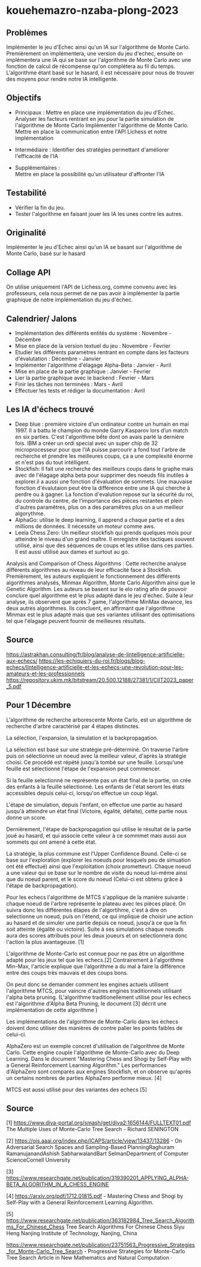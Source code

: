 # kouehemazro-nzaba-plong-2023

## Problèmes

Implémenter le jeu d'Echec ainsi qu'un IA sur l'algorithme de Monte Carlo.
Premièrement on implémentera, une version du jeu d'echec, ensuite
on implémentera une IA qui se base sur l'algorithme de Monte Carlo avec une fonction de calcul de récompense 
qu'on complétera au fil du temps.
L'algorithme étant basé sur le hasard, il est nécessaire pour nous de trouver des moyens pour rendre
notre IA intelligente.

## Objectifs

- Principaux : 
Mettre en place une implémentation du jeu d'Echec.
Analyser les facteurs rentrant en jeu pour la partie simulation de l'algorithme
de Monte Carlo
Implémenter l'algorithme de Monte Carlo.
Mettre en place la communication entre l'API Lichess et notre implémentation

- Intermédiaire : 
Identifier des stratégies permettant d'améliorer l'efficacité de l'IA

- Supplémentaires :  
Mettre en place la possibilité qu'un utilisateur d'affronter l'IA


## Testabilité
- Vérifier la fin du jeu.
- Tester l'algorithme en faisant jouer les IA les unes contre les autres.


## Originalité
Implémenter le jeu d'Echec ainsi qu'un IA se basant sur l'algorithme de Monte Carlo, basé sur le hasard

## Collage API
On utilise uniquement l'API de Lichess.org, comme convenu avec les professeurs, cela nous permet de ne pas
avoir à implémenter la partie graphique de notre implémentation du jeu d'échec.

## Calendrier/ Jalons

- Implémentation des différents entités du système : Novembre - Décembre
- Mise en place de la version textuel du jeu : Novembre - Fevrier
- Etudier les différents paramètres rentrant en compte dans les facteurs d'évalutation : Décembre - Janvier
- Implémenter l'algorithme d'élagage Alpha-Beta : Janvier - Avril
- Mise en place de la partie graphique : Janvier - Fevrier
- Lier la partie graphique avec le backend : Fevrier - Mars
- Finir les tâches non terminées : Mars - Avril
- Effectuer les tests et rédiger la documentation : Avril



## Les IA d'échecs trouvé
- Deep blue : première victoire d'un ordinateur contre un humain en mai 1997. Il a battu le champion du monde Garry Kasparov lors d’un match en six parties.
C'est l'algorithme bếte dont on avais parlé la dernière fois. IBM a créer un ordi special avec un super chip de 32 microprocesseur pour que l'IA puisse
parcourir a fond tout l'arbre de recherche et prendre les meilleures coups, ça a une complexité énorme et n'est pas du tout intélligent.
- Stockfish: Il fait une recherche des meilleurs coups dans le graphe mais avec de l'élagage alpha beta pour supprimer des noeuds fils inutiles à explorer.il a aussi une fonction
d'évaluation de sommets. Une mauvaise fonction d'évalutaion peut être la différence entre une IA qui cherche à perdre ou à gagner. La fonction d'evalution
repose sur la sécurité du roi, du controle du centre, de l'importance des pièces restantes et plein d'autres paramêtres, plus on a des paramêtres plus on a un meilleur algorythme.
- AlphaGo: utilise le deep learning, il apprend a chaque partie et a des millions de données. Il nécessite un moteur comme aws.
- Leela Chess Zero: Un meilleur stockfish qui prends quelques mois pour atteindre le niveau d'un grand maître. Il enregistre des tactiques souvent utilisé,
ainsi que des séquences de coups et les utilise dans ces parties. Il est aussi utlilisé aux dames et surtout au go.

Analysis and Comparison of Chess Algorithms :
Cette recherche analyse différents algorithmes au niveau de leur efficacité face à Stockfish.
Premièrement, les auteurs expliquent le fonctionnement des différents algorithmes analysés, Minmax Algorithm, Monte Carlo Algorithm ainsi que le Genetic Algorithm.
Les auteurs se basent sur le elo rating afin de pouvoir conclure quel algorithme est le plus adapté dans le jeu d'échec.
Suite à leur analyse, ils observent que après 7 game, l'algorithme MinMax devance, les deux autres algorithmes.
Ils concluent, en affirmant que l'algorithme Minmax est le plus adapté mais que ses variantes utilisant des optimisations tel que l'élagage peuvent fournir de meilleures résultats.
## Source
https://astrakhan.consulting/fr/blog/analyse-de-lintelligence-artificielle-aux-echecs/
https://les-echiquiers-du-roi.fr/blogs/blog-echecs/lintelligence-artificielle-et-les-echecs-une-revolution-pour-les-amateurs-et-les-professionnels
https://repository.ukim.mk/bitstream/20.500.12188/27381/1/CIIT2023_paper_5.pdf



## Pour 1 Décembre

L'algorithme de recherche arborescente Monte Carlo, est un algorithme de recherche d'arbre caractérisé par 4 étapes distinctes.

La sélection, l'expansion, la simulation
et la backpropagation.

La sélection est basé sur une stratégie pré-déterminé.
On traverse l'arbre puis on sélectionne un noeud avec la meilleur valeur, d'après la stratégie choisi.
Ce procédé est répété jusqu'à tombé sur une feuille.
Lorsqu'une feuille est sélectionné l'étape de l'expansion peut commencer.

Si la feuille selectionné ne représente pas un état final de la partie, on crée des enfants à la feuille sélectionné. Les enfants de l'état seront les états accessibles depuis celui-ci, lorsqu'on effectue un coup légal.

L'étape de simulation, depuis l'enfant, on effectue une partie au hasard jusqu'à atteindre un état final 
(Victoire, égalité, défaite), cette partie nous donne 
un score.

Dernièrement, l'étape de backpropagation qui utilise 
le résultat de la partie joué au hasard, et qui associe cette valeur à ce sommmet mais aussi aux sommets qui ont amené à cette état.

La stratégie, la plus commune est l'Upper Confidence Bound. Celle-ci se base sur l'exploration (explorer les noeuds pour lesquels peu de simuation ont été effectué) ainsi que l'exploitation (choix prometteur).
Chaque noeud a une valeur qui se base sur le nombre de visite du noeud lui-même ainsi que du noeud parent, et le score du noeud (Celui-ci est obtenu grâce à l'étape de backpropagation).

Pour les echecs l'algorithme de MTCS s'applique de la manière suivante : chaque noeud de l'arbre représente le plateau avec les pièces placé. 
On suivra donc les différentes étapes de l'algortihme, c'est à dire on selectionne un noeud, puis on l'étend, ce qui implique de choisir une action au hasard et de simuler une partie depuis ce noeud, jusqu'à ce que la fin soit atteinte (égalité ou victoire).
Suite à ses simulations chaque noeuds aura des scores attribués pour les deux joueurs et on selectionnera donc l'action la plus avantageuse. [1]

L'algorithme de Monte-Carlo est connue pour ne pas être un algorithme adapté pour les jeux tel que les echecs.[2]
Contrairement à l'algorithme Min-Max, l'article explique que l'algorithme a du mal à faire la différence entre des coups très mauvais et des coups bons.

On peut donc se demander comment les engines actuels utilisent l'algorithme MTCS, pour vaincre d'autres engines traditionnels utilisant l'alpha beta pruning.
(L'algorithme traditionellement utilisé pour les echecs est l'algorithme d'Alpha Beta Pruning, le document [3] décrit une implémentation de cette algorithme )

Les implémentations de l'algorithme de Monte-Carlo dans les échecs doivent donc utiliser des manières de contre palier les points faibles de celui-ci.

AlphaZero est un exemple concret d'utilisation de l'algorithme de Monte Carlo. Cette engine couple l'algorithme de Monte-Carlo avec du Deep Learning.
Dans le document "Mastering Chess and Shogi by Self-Play with a
General Reinforcement Learning Algorithm."
Les performances d'AlphaZero sont comparés aux engines Stockfish, et on observe qu'après un certains nombres de parties AlphaZero performe mieux. [4]

MTCS est aussi utilisé pour des variantes des echecs 
[5]





## Source

[1] https://www.diva-portal.org/smash/get/diva2:1656144/FULLTEXT01.pdf The Multiple Uses of Monte-Carlo Tree Search - Richard SENINGTON 

[2] https://ojs.aaai.org/index.php/ICAPS/article/view/13437/13286 - On Adversarial Search Spaces and Sampling-Based PlanningRaghuram RamanujanandAshish SabharwalandBart SelmanDepartment of Computer ScienceCornell University

[3] https://www.researchgate.net/publication/319390201_APPLYING_ALPHA-BETA_ALGORITHM_IN_A_CHESS_ENGINE 

[4] https://arxiv.org/pdf/1712.01815.pdf -
Mastering Chess and Shogi by Self-Play with a
General Reinforcement Learning Algorithm.

[5] https://www.researchgate.net/publication/363182984_Tree_Search_Algorithms_For_Chinese_Chess
Tree Search Algorithms For Chinese Chess
Siyu Heng
Nanjing Institute of Technology, Nanjing, China

https://www.researchgate.net/publication/23751563_Progressive_Strategies_for_Monte-Carlo_Tree_Search - Progressive Strategies for Monte-Carlo Tree Search Article  in  New Mathematics and Natural Computation ·

